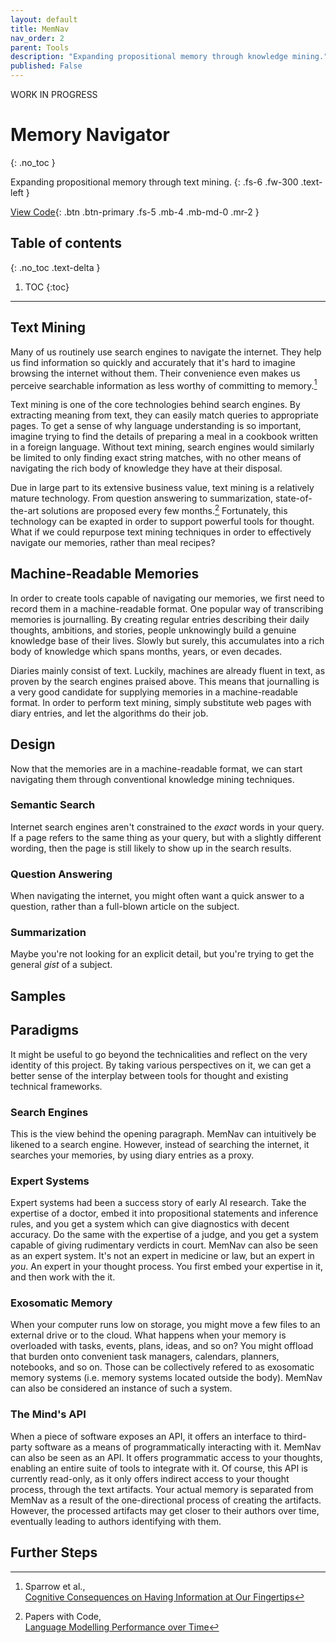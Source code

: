 ```yaml
---
layout: default
title: MemNav
nav_order: 2
parent: Tools
description: "Expanding propositional memory through knowledge mining."
published: False
---
```


WORK IN PROGRESS
# Memory Navigator
{: .no_toc }

Expanding propositional memory through text mining.
{: .fs-6 .fw-300 .text-left }

[View Code](https://github.com/paubric/MemNav){: .btn .btn-primary .fs-5 .mb-4 .mb-md-0 .mr-2 }

## Table of contents
{: .no_toc .text-delta }

1. TOC
{:toc}

---

## Text Mining

Many of us routinely use search engines to navigate the internet. They help us find information so quickly and accurately that it's hard to imagine browsing the internet without them. Their convenience even makes us perceive searchable information as less worthy of committing to memory.[^1]

Text mining is one of the core technologies behind search engines. By extracting meaning from text, they can easily match queries to appropriate pages. To get a sense of why language understanding is so important, imagine trying to find the details of preparing a meal in a cookbook written in a foreign language. Without text mining, search engines would similarly be limited to only finding exact string matches, with no other means of navigating the rich body of knowledge they have at their disposal.

Due in large part to its extensive business value, text mining is a relatively mature technology. From question answering to summarization, state-of-the-art solutions are proposed every few months.[^2] Fortunately, this technology can be exapted in order to support powerful tools for thought. What if we could repurpose text mining techniques in order to effectively navigate our memories, rather than meal recipes?

## Machine-Readable Memories

In order to create tools capable of navigating our memories, we first need to record them in a machine-readable format. One popular way of transcribing memories is journalling. By creating regular entries describing their daily thoughts, ambitions, and stories, people unknowingly build a genuine knowledge base of their lives. Slowly but surely, this accumulates into a rich body of knowledge which spans months, years, or even decades.

Diaries mainly consist of text. Luckily, machines are already fluent in text, as proven by the search engines praised above. This means that journalling is a very good candidate for supplying memories in a machine-readable format. In order to perform text mining, simply substitute web pages with diary entries, and let the algorithms do their job.

## Design

Now that the memories are in a machine-readable format, we can start navigating them through conventional knowledge mining techniques.

### Semantic Search

Internet search engines aren't constrained to the *exact* words in your query. If a page refers to the same thing as your query, but with a slightly different wording, then the page is still likely to show up in the search results.

### Question Answering

When navigating the internet, you might often want a quick answer to a question, rather than a full-blown article on the subject.

### Summarization

Maybe you're not looking for an explicit detail, but you're trying to get the general *gist* of a subject.

## Samples

## Paradigms

It might be useful to go beyond the technicalities and reflect on the very identity of this project. By taking various perspectives on it, we can get a better sense of the interplay between tools for thought and existing technical frameworks.

### Search Engines

This is the view behind the opening paragraph. MemNav can intuitively be likened to a search engine. However, instead of searching the internet, it searches your memories, by using diary entries as a proxy.

### Expert Systems

Expert systems had been a success story of early AI research. Take the expertise of a doctor, embed it into propositional statements and inference rules, and you get a system which can give diagnostics with decent accuracy. Do the same with the expertise of a judge, and you get a system capable of giving rudimentary verdicts in court. MemNav can also be seen as an expert system. It's not an expert in medicine or law, but an expert in *you*. An expert in your thought process. You first embed your expertise in it, and then work with the it.

### Exosomatic Memory

When your computer runs low on storage, you might move a few files to an external drive or to the cloud. What happens when your memory is overloaded with tasks, events, plans, ideas, and so on? You might offload that burden onto convenient task managers, calendars, planners, notebooks, and so on. Those can be collectively refered to as exosomatic memory systems (i.e. memory systems located outside the body). MemNav can also be considered an instance of such a system.

### The Mind's API

When a piece of software exposes an API, it offers an interface to third-party software as a means of programmatically interacting with it. MemNav can also be seen as an API. It offers programmatic access to your thoughts, enabling an entire suite of tools to integrate with it. Of course, this API is currently read-only, as it only offers indirect access to your thought process, through the text artifacts. Your actual memory is separated from MemNav as a result of the one-directional process of creating the artifacts. However, the processed artifacts may get closer to their authors over time, eventually leading to authors identifying with them.  

## Further Steps

[^1]: Sparrow et al.,<br/>[Cognitive Consequences on Having Information at Our Fingertips](https://scholar.harvard.edu/files/dwegner/files/sparrow_et_al._2011.pdf)
[^2]: Papers with Code,<br/>[Language Modelling Performance over Time](https://paperswithcode.com/sota/language-modelling-on-penn-treebank-word)